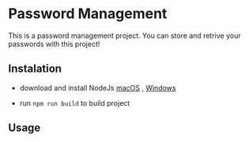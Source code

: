 # Password Management

This is a password management project. You can store and retrive your passwords with this project!

## Instalation

- download and install NodeJs [macOS](https://nodejs.org/dist/v20.11.0/node-v20.11.0.pkg) , [Windows](https://nodejs.org/dist/v20.11.0/node-v20.11.0-x64.msi) 

- run `npm run build` to build project

## Usage
